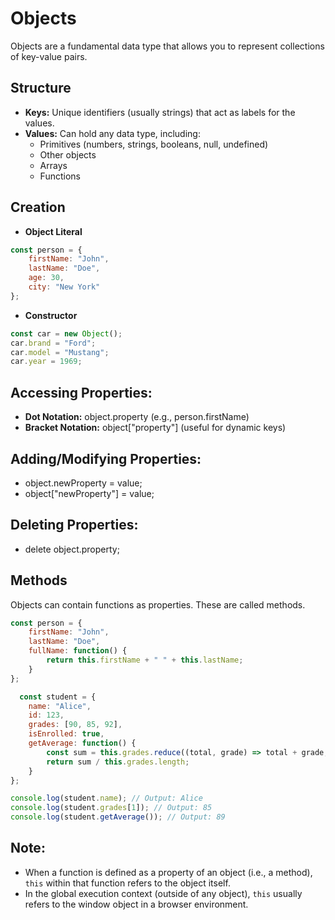 # Objects
Objects are a fundamental data type that allows you to represent collections of key-value pairs.

## Structure
- **Keys:** Unique identifiers (usually strings) that act as labels for the values.
- **Values:** Can hold any data type, including:
  - Primitives (numbers, strings, booleans, null, undefined)
  - Other objects
  - Arrays
  - Functions

## Creation
- **Object Literal**
```javascript
const person = {
    firstName: "John",
    lastName: "Doe",
    age: 30,
    city: "New York"
};
```
- **Constructor**
```javascript
const car = new Object(); 
car.brand = "Ford";
car.model = "Mustang";
car.year = 1969;
```

## Accessing Properties:
- **Dot Notation:** object.property (e.g., person.firstName)
- **Bracket Notation:** object["property"] (useful for dynamic keys)

## Adding/Modifying Properties:
- object.newProperty = value;
- object["newProperty"] = value;

## Deleting Properties:
- delete object.property;

## Methods
Objects can contain functions as properties. These are called methods.
```javascript
const person = {
    firstName: "John",
    lastName: "Doe",
    fullName: function() { 
        return this.firstName + " " + this.lastName; 
    }
};
```
```javascript
  const student = {
    name: "Alice",
    id: 123,
    grades: [90, 85, 92],
    isEnrolled: true,
    getAverage: function() {
        const sum = this.grades.reduce((total, grade) => total + grade, 0);
        return sum / this.grades.length;
    }
};

console.log(student.name); // Output: Alice
console.log(student.grades[1]); // Output: 85
console.log(student.getAverage()); // Output: 89
```

## Note:
- When a function is defined as a property of an object (i.e., a method), `this` within that function refers to the object itself.
- In the global execution context (outside of any object), `this` usually refers to the window object in a browser environment.